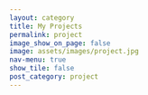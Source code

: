 ```yaml
---
layout: category
title: My Projects
permalink: project
image_show_on_page: false
image: assets/images/project.jpg
nav-menu: true
show_tile: false
post_category: project
---
```


<!-- # ⚠️ This section is currently under maintainence please return in a while, or ping me to work faster on this :P ⚠️ -->
<!-- ### Here is the list of projects that I made -->
